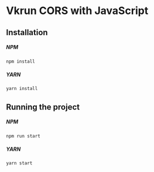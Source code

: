 # Vkrun CORS with JavaScript

## Installation

##### NPM

```bash
npm install
```

##### YARN

```bash
yarn install
```

## Running the project

##### NPM

```bash
npm run start
```

##### YARN

```bash
yarn start
```
